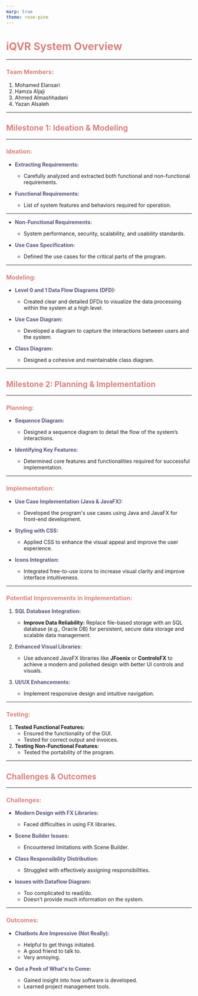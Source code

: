 ```yaml
---
marp: true
theme: rose-pine
---
```

<style lang=css>
:root {
    --base: #faf4ed;
    --surface: #fffaf3;
    --overlay: #f2e9e1;
    --muted: #9893a5;
    --subtle: #797593;
    --text: #575279;
    --love: #b4637a;
    --gold: #ea9d34;
    --rose: #d7827e;
    --pine: #286983;
    --foam: #56949f;
    --iris: #907aa9;
    --highlight-low: #f4ede8;
    --highlight-muted: #dfdad9;
    --highlight-high: #cecacd;
}

h1, h2, h3, h4, h5, h6 {
    color: var(--rose) !important;
}
p {
    color: var(--text);
}
</style>

# <span style="color: #d7827e;">iQVR System Overview</span>

---

### <span style="color: #d7827e;">Team Members:</span>
1. Mohamed Elansari  
2. Hamza Aljaji  
3. Ahmed Almashhadani  
4. Yazan Alsaleh  

---

## <span style="color: #d7827e;">Milestone 1: Ideation & Modeling</span>

---

### <span style="color: #d7827e;">Ideation:</span>
- **Extracting Requirements:**  
  - Carefully analyzed and extracted both functional and non-functional requirements.
  
- **Functional Requirements:**
  - List of system features and behaviors required for operation.

---
- **Non-Functional Requirements:**
  - System performance, security, scalability, and usability standards.

- **Use Case Specification:**  
  - Defined the use cases for the critical parts of the program.

---

### <span style="color: #d7827e;">Modeling:</span>

- **Level 0 and 1 Data Flow Diagrams (DFD):**  
  - Created clear and detailed DFDs to visualize the data processing within the system at a high level.

- **Use Case Diagram:**  
  - Developed a diagram to capture the interactions between users and the system.

- **Class Diagram:**  
  - Designed a cohesive and maintainable class diagram.

---

## <span style="color: #d7827e;">Milestone 2: Planning & Implementation</span>

---

### <span style="color: #d7827e;">Planning:</span>

- **Sequence Diagram:**  
  - Designed a sequence diagram to detail the flow of the system’s interactions.

- **Identifying Key Features:**  
  - Determined core features and functionalities required for successful implementation.

---

### <span style="color: #d7827e;">Implementation:</span>

- **Use Case Implementation (Java & JavaFX):**  
  - Developed the program's use cases using Java and JavaFX for front-end development.

- **Styling with CSS:**  
  - Applied CSS to enhance the visual appeal and improve the user experience.

- **Icons Integration:**  
  - Integrated free-to-use icons to increase visual clarity and improve interface intuitiveness.

---

### <span style="color: #d7827e;">Potential Improvements in Implementation:</span>

1. **SQL Database Integration:**
   - **Improve Data Reliability:** Replace file-based storage with an SQL database (e.g., Oracle DB) for persistent, secure data storage and scalable data management.

2. **Enhanced Visual Libraries:**
   - Use advanced JavaFX libraries like **JFoenix** or **ControlsFX** to achieve a modern and polished design with better UI controls and visuals.

3. **UI/UX Enhancements:**
   - Implement responsive design and intuitive navigation.

---

### <span style="color: #d7827e;">Testing:</span>
1. **Tested Functional Features:**
    - Ensured the functionality of the GUI.
    - Tested for correct output and invoices.
2. **Testing Non-Functional Features:**
    - Tested the portability of the program.

---

## <span style="color: #d7827e;">Challenges & Outcomes</span>

---

### <span style="color: #d7827e;">Challenges:</span>
- **Modern Design with FX Libraries:**  
  - Faced difficulties in using FX libraries.

- **Scene Builder Issues:**  
  - Encountered limitations with Scene Builder.

- **Class Responsibility Distribution:**  
  - Struggled with effectively assigning responsibilities.

- **Issues with Dataflow Diagram:**  
  - Too complicated to read/do.  
  - Doesn't provide much information on the system.

---

### <span style="color: #d7827e;">Outcomes:</span>

- **Chatbots Are Impressive (Not Really):**
  - Helpful to get things initiated.  
  - A good friend to talk to.  
  - Very annoying.

- **Got a Peek of What's to Come:**  
  - Gained insight into how software is developed.  
  - Learned project management tools.  
